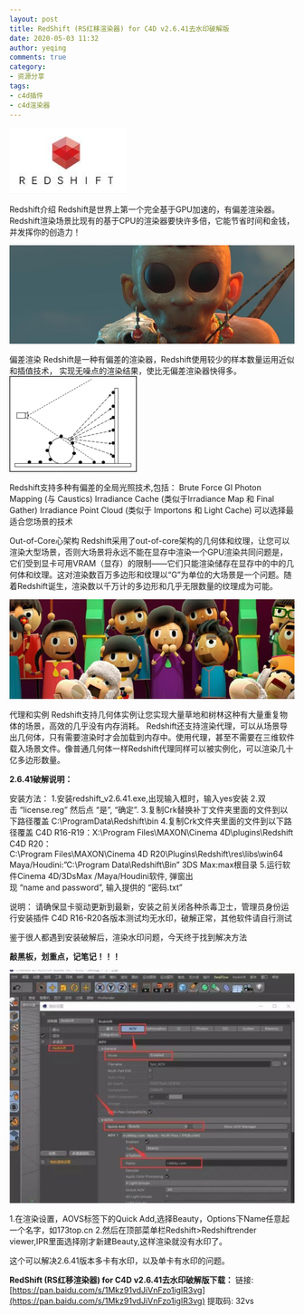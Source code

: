 ```yaml
---
layout: post
title: RedShift (RS红移渲染器) for C4D v2.6.41去水印破解版
date: 2020-05-03 11:32
author: yeqing
comments: true
category: 
- 资源分享
tags: 
- c4d插件
- c4d渲染器
---
```


![img](../assets/images/dc5c7986daef50c.jpg)

Redshift介绍
Redshift是世界上第一个完全基于GPU加速的，有偏差渲染器。
Redshift渲染场景比现有的基于CPU的渲染器要快许多倍，它能节省时间和金钱，并发挥你的创造力！

![img](../assets/images/93dd4de5cddba2c.jpg)

偏差渲染
Redshift是一种有偏差的渲染器，Redshift使用较少的样本数量运用近似和插值技术，
实现无噪点的渲染结果，使比无偏差渲染器快得多。
![img](../assets/images/e88a49bccde359f-1.png)

Redshift支持多种有偏差的全局光照技术,包括：
Brute Force GI
Photon Mapping (与 Caustics)
Irradiance Cache (类似于Irradiance Map 和 Final Gather)
Irradiance Point Cloud (类似于 Importons 和 Light Cache)
可以选择最适合您场景的技术

Out-of-Core心架构
Redshift采用了out-of-core架构的几何体和纹理，让您可以渲染大型场景，否则大场景将永远不能在显存中渲染一个GPU渲染共同问题是，它们受到显卡可用VRAM（显存）的限制——它们只能渲染储存在显存中的中的几何体和纹理。这对渲染数百万多边形和纹理以“G”为单位的大场景是一个问题。随着Redshift诞生，渲染数以千万计的多边形和几乎无限数量的纹理成为可能。

![img](../assets/images/11364907cf269dd.jpg)

代理和实例
Redshift支持几何体实例让您实现大量草地和树林这种有大量重复物体的场景，高效的几乎没有内存消耗。
Redshift还支持渲染代理，可以从场景导出几何体，只有需要渲染时才会加载到内存中。使用代理，甚至不需要在三维软件载入场景文件。像普通几何体一样Redshift代理同样可以被实例化，可以渲染几十亿多边形数量。

<strong>2.6.41破解说明：</strong>

安装方法：
1.安装redshift_v2.6.41.exe,出现输入框时，输入yes安装
2.双击 “license.reg” 然后点 “是”, “确定”.
3.复制Crk替换补丁文件夹里面的文件到以下路径覆盖
C:\ProgramData\Redshift\bin
4.复制Crk文件夹里面的文件到以下路径覆盖
C4D R16-R19：X:\Program Files\MAXON\Cinema 4D\plugins\Redshift
C4D R20：C:\Program Files\MAXON\Cinema 4D R20\Plugins\Redshift\res\libs\win64
Maya/Houdini:”C:\Program Data\Redshift\Bin”
3DS Max:max根目录
5.运行软件Cinema 4D/3DsMax /Maya/Houdini软件, 弹窗出现 “name and password”, 输入提供的 “密码.txt”

说明：
请确保显卡驱动更新到最新，安装之前关闭各种杀毒卫士，管理员身份运行安装插件
C4D R16-R20各版本测试均无水印，破解正常，其他软件请自行测试

鉴于很人都遇到安装破解后，渲染水印问题，今天终于找到解决方法

<strong>敲黑板，划重点，记笔记！！！</strong>

![img](../assets/images/ce08becc73195df.jpg)

1.在渲染设置，AOVS标签下的Quick Add,选择Beauty，Options下Name任意起一个名字，如173top.cn
2.然后在顶部菜单栏Redshift>Redshiftrender viewer,IPR里面选择刚才新建Beauty,这样渲染就没有水印了。

这个可以解决2.6.41版本多卡有水印，以及单卡有水印的问题。

<strong>RedShift (RS红移渲染器) for C4D v2.6.41去水印破解版下载：</strong>
链接: [https://pan.baidu.com/s/1Mkz91vdJiVnFzo1igIR3vg](https://pan.baidu.com/s/1Mkz91vdJiVnFzo1igIR3vg)
提取码: 32vs